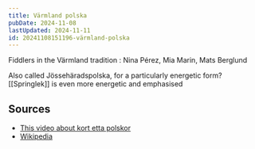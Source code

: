 ```yaml
---
title: Värmland polska
pubDate: 2024-11-08
lastUpdated: 2024-11-11
id: 20241108151196-värmland-polska
---
```


Fiddlers in the Värmland tradition : Nina Pérez, Mia Marin, Mats Berglund

Also called Jössehäradspolska, for a particularly energetic form? [[Springlek]] is even more energetic and emphasised

## Sources

- [This video about kort etta polskor](https://www.youtube.com/watch?v=--merswt1Bk)
- [Wikipedia](https://sv.wikipedia.org/wiki/J%C3%B6sseh%C3%A4radspolska)
